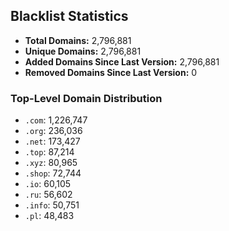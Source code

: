 ## Blacklist Statistics

- **Total Domains:** 2,796,881
- **Unique Domains:** 2,796,881
- **Added Domains Since Last Version:** 2,796,881
- **Removed Domains Since Last Version:** 0

### Top-Level Domain Distribution

-  `.com`: 1,226,747
-  `.org`: 236,036
-  `.net`: 173,427
-  `.top`: 87,214
-  `.xyz`: 80,965
-  `.shop`: 72,744
-  `.io`: 60,105
-  `.ru`: 56,602
-  `.info`: 50,751
-  `.pl`: 48,483
